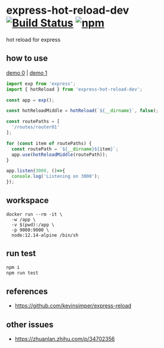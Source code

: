 # express-hot-reload-dev [![Build Status](https://travis-ci.org/BibbyChung/express-hot-reload-dev.svg?branch=master)](https://travis-ci.org/BibbyChung/express-hot-reload-dev) [![npm](https://img.shields.io/npm/v/express-hot-reload-dev.svg)](https://github.com/BibbyChung/express-hot-reload-dev)

hot reload for express

## how to use

[demo 0](https://github.com/BibbyChung/express-hot-reload-dev/tree/master/src/test/case0) |
[demo 1](https://github.com/BibbyChung/express-hot-reload-dev/tree/master/src/test/case1)

```js
import exp from 'express';
import { hotReload } from 'express-hot-reload-dev';

const app = exp();

const hotReloadMiddle = hotReload(`${__dirname}`, false);

const routePaths = [
  '/routes/router01'
];

for (const item of routePaths) {
  const routePath = `${__dirname}${item}`;
  app.use(hotReloadMiddle(routePath));
}

app.listen(3000, ()=>{
  console.log('Listening on 3000');
}); 
```

## workspace

```docker
docker run --rm -it \
  -w /app \
  -v $(pwd):/app \
  -p 9000:9000 \
  node:12.14-alpine /bin/sh
```

## run test

```bash
npm i
npm run test
```

## references

- https://github.com/kevinsimper/express-reload


## other issues

- https://zhuanlan.zhihu.com/p/34702356
